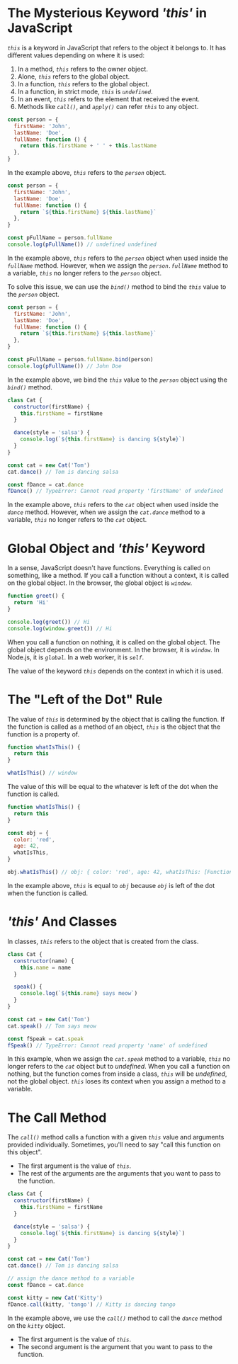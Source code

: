 # The Mysterious Keyword _'this'_ in JavaScript

_`this`_ is a keyword in JavaScript that refers to the object it belongs to. It has different values depending on where it is used:

1. In a method, _`this`_ refers to the owner object.
2. Alone, _`this`_ refers to the global object.
3. In a function, _`this`_ refers to the global object.
4. In a function, in strict mode, _`this`_ is _`undefined`_.
5. In an event, _`this`_ refers to the element that received the event.
6. Methods like _`call()`_, and _`apply()`_ can refer _`this`_ to any object.

```javascript
const person = {
  firstName: 'John',
  lastName: 'Doe',
  fullName: function () {
    return this.firstName + ' ' + this.lastName
  },
}
```

In the example above, _`this`_ refers to the _`person`_ object.

```javascript
const person = {
  firstName: 'John',
  lastName: 'Doe',
  fullName: function () {
    return `${this.firstName} ${this.lastName}`
  },
}

const pFullName = person.fullName
console.log(pFullName()) // undefined undefined
```

In the example above, _`this`_ refers to the _`person`_ object when used inside the _`fullName`_ method. However, when we assign the _`person.fullName`_ method to a variable, _`this`_ no longer refers to the _`person`_ object.

To solve this issue, we can use the _`bind()`_ method to bind the _`this`_ value to the _`person`_ object.

```javascript
const person = {
  firstName: 'John',
  lastName: 'Doe',
  fullName: function () {
    return `${this.firstName} ${this.lastName}`
  },
}

const pFullName = person.fullName.bind(person)
console.log(pFullName()) // John Doe
```

In the example above, we bind the _`this`_ value to the _`person`_ object using the _`bind()`_ method.

```javascript
class Cat {
  constructor(firstName) {
    this.firstName = firstName
  }

  dance(style = 'salsa') {
    console.log(`${this.firstName} is dancing ${style}`)
  }
}

const cat = new Cat('Tom')
cat.dance() // Tom is dancing salsa

const fDance = cat.dance
fDance() // TypeError: Cannot read property 'firstName' of undefined
```

In the example above, _`this`_ refers to the _`cat`_ object when used inside the _`dance`_ method. However, when we assign the _`cat.dance`_ method to a variable, _`this`_ no longer refers to the _`cat`_ object.

# Global Object and _'this'_ Keyword

In a sense, JavaScript doesn't have functions. Everything is called on something, like a method. If you call a function without a context, it is called on the global object. In the browser, the global object is _`window`_.

```javascript
function greet() {
  return 'Hi'
}

console.log(greet()) // Hi
console.log(window.greet()) // Hi
```

When you call a function on nothing, it is called on the global object.
The global object depends on the environment. In the browser, it is _`window`_. In Node.js, it is _`global`_. In a web worker, it is _`self`_.

The value of the keyword _`this`_ depends on the context in which it is used.

# The "Left of the Dot" Rule

The value of _`this`_ is determined by the object that is calling the function. If the function is called as a method of an object, _`this`_ is the object that the function is a property of.

```javascript
function whatIsThis() {
  return this
}

whatIsThis() // window
```

The value of this will be equal to the whatever is left of the dot when the function is called.

```javascript
function whatIsThis() {
  return this
}

const obj = {
  color: 'red',
  age: 42,
  whatIsThis,
}

obj.whatIsThis() // obj: { color: 'red', age: 42, whatIsThis: [Function: whatIsThis] }
```

In the example above, _`this`_ is equal to _`obj`_ because _`obj`_ is left of the dot when the function is called.

# _'this'_ And Classes

In classes, _`this`_ refers to the object that is created from the class.

```javascript
class Cat {
  constructor(name) {
    this.name = name
  }

  speak() {
    console.log(`${this.name} says meow`)
  }
}

const cat = new Cat('Tom')
cat.speak() // Tom says meow

const fSpeak = cat.speak
fSpeak() // TypeError: Cannot read property 'name' of undefined
```

In this example, when we assign the _`cat.speak`_ method to a variable, _`this`_ no longer refers to the _`cat`_ object but to _undefined_.
When you call a function on nothing, but the function comes from inside a class, _`this`_ will be _undefined_, not the global object.
_`this`_ loses its context when you assign a method to a variable.

# The Call Method

The _`call()`_ method calls a function with a given _`this`_ value and arguments provided individually. Sometimes, you'll need to say "call this function on this object".

- The first argument is the value of _`this`_.
- The rest of the arguments are the arguments that you want to pass to the function.

```javascript
class Cat {
  constructor(firstName) {
    this.firstName = firstName
  }

  dance(style = 'salsa') {
    console.log(`${this.firstName} is dancing ${style}`)
  }
}

const cat = new Cat('Tom')
cat.dance() // Tom is dancing salsa

// assign the dance method to a variable
const fDance = cat.dance

const kitty = new Cat('Kitty')
fDance.call(kitty, 'tango') // Kitty is dancing tango
```

In the example above, we use the _`call()`_ method to call the _`dance`_ method on the _`kitty`_ object.

- The first argument is the value of _`this`_.
- The second argument is the argument that you want to pass to the function.
